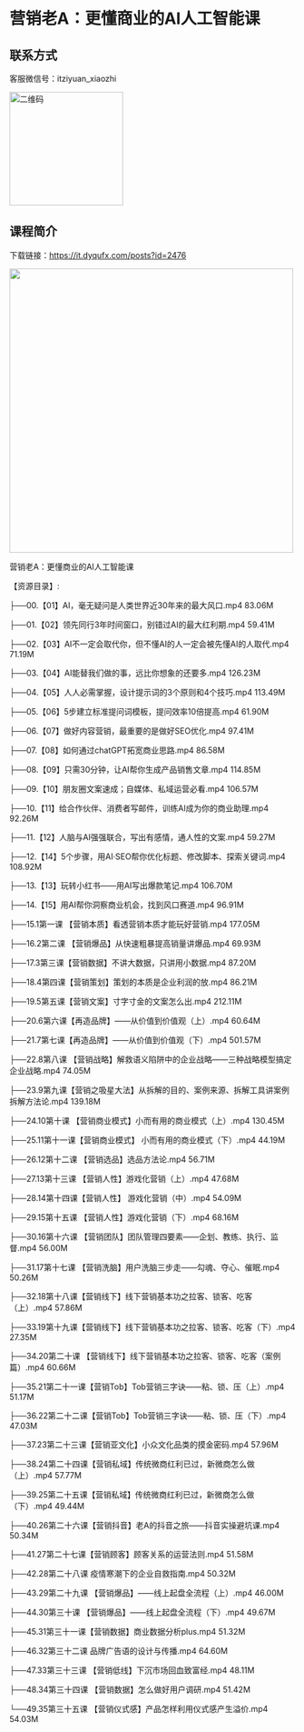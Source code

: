 # 营销老A：更懂商业的AI人工智能课

## 联系方式

客服微信号：itziyuan_xiaozhi

<img src="https://ziyuanyun.oss-cn-guangzhou.aliyuncs.com/common/20240614073449/666b82192834a.jpg" width="200" height="200" alt="二维码">

## 课程简介

下载链接：https://it.dyqufx.com/posts?id=2476

<img src="https://ziyuanyun.oss-cn-guangzhou.aliyuncs.com/yun/20240515184019/66449113bdbc0.jpg" width="500" alt="">

  营销老A：更懂商业的AI人工智能课



 【资源目录】:

 ├──00.【01】AI，毫无疑问是人类世界近30年来的最大风口.mp4 83.06M

 ├──01.【02】领先同行3年时间窗口，别错过AI的最大红利期.mp4 59.41M

 ├──02.【03】AI不一定会取代你，但不懂AI的人一定会被先懂AI的人取代.mp4 71.19M

 ├──03.【04】AI能替我们做的事，远比你想象的还要多.mp4 126.23M

 ├──04.【05】人人必需掌握，设计提示词的3个原则和4个技巧.mp4 113.49M

 ├──05.【06】5步建立标准提问词模板，提问效率10倍提高.mp4 61.90M

 ├──06.【07】做好内容营销，最重要的是做好SEO优化.mp4 97.41M

 ├──07.【08】如何通过chatGPT拓宽商业思路.mp4 86.58M

 ├──08.【09】只需30分钟，让AI帮你生成产品销售文章.mp4 114.85M

 ├──09.【10】朋友圈文案速成；自媒体、私域运营必看.mp4 106.57M

 ├──10.【11】给合作伙伴、消费者写邮件，训练AI成为你的商业助理.mp4 92.26M

 ├──11.【12】人脑与AI强强联合，写出有感情，通人性的文案.mp4 59.27M

 ├──12.【14】5个步骤，用AI·SEO帮你优化标题、修改脚本、探索关键词.mp4 108.92M

 ├──13.【13】玩转小红书——用AI写出爆款笔记.mp4 106.70M

 ├──14.【15】用AI帮你洞察商业机会，找到风口赛道.mp4 96.91M

 ├──15.1第一课 【营销本质】看透营销本质才能玩好营销.mp4 177.05M

 ├──16.2第二课 【营销爆品】从快速粗暴提高销量讲爆品.mp4 69.93M

 ├──17.3第三课【营销数据】不讲大数据，只讲用小数据.mp4 87.20M

 ├──18.4第四课【营销策划】策划的本质是企业利润的放.mp4 86.21M

 ├──19.5第五课【营销文案】寸字寸金的文案怎么出.mp4 212.11M

 ├──20.6第六课【再造品牌】——从价值到价值观（上）.mp4 60.64M

 ├──21.7第七课【再造品牌】——从价值到价值观（下）.mp4 501.57M

 ├──22.8第八课 【营销战略】解救语义陷阱中的企业战略——三种战略模型搞定企业战略.mp4 74.05M

 ├──23.9第九课【营销之吸星大法】从拆解的目的、案例来源、拆解工具讲案例拆解方法论.mp4 139.18M

 ├──24.10第十课 【营销商业模式】小而有用的商业模式（上）.mp4 130.45M

 ├──25.11第十一课【营销商业模式】 小而有用的商业模式（下）.mp4 44.19M

 ├──26.12第十二课 【营销选品】选品方法论.mp4 56.71M

 ├──27.13第十三课 【营销人性】游戏化营销（上）.mp4 47.68M

 ├──28.14第十四课【营销人性】 游戏化营销（中）.mp4 54.09M

 ├──29.15第十五课 【营销人性】游戏化营销（下）.mp4 68.16M

 ├──30.16第十六课 【营销团队】团队管理四要素——企划、教练、执行、监督.mp4 56.00M

 ├──31.17第十七课 【营销洗脑】用户洗脑三步走——勾魂、夺心、催眠.mp4 50.26M

 ├──32.18第十八课【营销线下】线下营销基本功之拉客、锁客、吃客（上）.mp4 57.86M

 ├──33.19第十九课【营销线下】线下营销基本功之拉客、锁客、吃客（下）.mp4 27.35M

 ├──34.20第二十课 【营销线下】线下营销基本功之拉客、锁客、吃客（案例篇）.mp4 60.66M

 ├──35.21第二十一课【营销Tob】Tob营销三字诀——粘、锁、压（上）.mp4 51.17M

 ├──36.22第二十二课【营销Tob】Tob营销三字诀——粘、锁、压（下）.mp4 47.03M

 ├──37.23第二十三课【营销亚文化】小众文化品类的摸金密码.mp4 57.96M

 ├──38.24第二十四课【营销私域】传统微商红利已过，新微商怎么做（上）.mp4 57.77M

 ├──39.25第二十五课【营销私域】传统微商红利已过，新微商怎么做（下）.mp4 49.44M

 ├──40.26第二十六课【营销抖音】老A的抖音之旅——抖音实操避坑课.mp4 50.34M

 ├──41.27第二十七课【营销顾客】顾客关系的运营法则.mp4 51.58M

 ├──42.28第二十八课 疫情寒潮下的企业自救指南.mp4 50.32M

 ├──43.29第二十九课 【营销爆品】——线上起盘全流程（上）.mp4 46.00M

 ├──44.30第三十课 【营销爆品】——线上起盘全流程（下）.mp4 49.67M

 ├──45.31第三十一课【营销数据】商业数据分析plus.mp4 51.32M

 ├──46.32第三十二课 品牌广告语的设计与传播.mp4 64.60M

 ├──47.33第三十三课 【营销低线】下沉市场回血致富经.mp4 48.11M

 ├──48.34第三十四课 【营销数据】怎么做好用户调研.mp4 51.42M

 └──49.35第三十五课 【营销仪式感】产品怎样利用仪式感产生溢价.mp4 54.03M

  